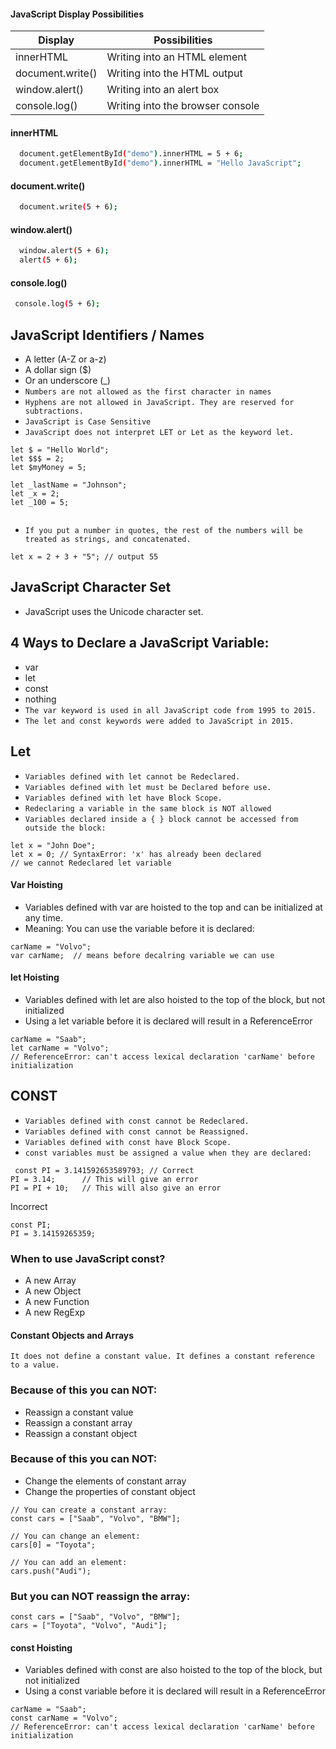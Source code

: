 #### JavaScript Display Possibilities

|Display | Possibilities |
|----|----|
|innerHTML|Writing into an HTML element|
|document.write()|Writing into the HTML output |
|window.alert()|Writing into an alert box|
|console.log()|Writing into the browser console|


    
#### innerHTML

```bash
  document.getElementById("demo").innerHTML = 5 + 6;
  document.getElementById("demo").innerHTML = "Hello JavaScript"; 
```
#### document.write()

```bash
  document.write(5 + 6);
```

#### window.alert()

```bash
  window.alert(5 + 6);
  alert(5 + 6);
```

#### console.log()

```bash
 console.log(5 + 6);
```
## JavaScript Identifiers / Names

- A letter (A-Z or a-z)
- A dollar sign ($)
- Or an underscore (_)
- ``Numbers are not allowed as the first character in names``
- ``Hyphens are not allowed in JavaScript. They are reserved for subtractions.``
- ``JavaScript is Case Sensitive``
- ``JavaScript does not interpret LET or Let as the keyword let.``
```
let $ = "Hello World";
let $$$ = 2;
let $myMoney = 5;

let _lastName = "Johnson";
let _x = 2;
let _100 = 5;


```
- ``If you put a number in quotes, the rest of the numbers will be treated as strings, and concatenated.``
```
let x = 2 + 3 + "5"; // output 55
```
## JavaScript Character Set
- JavaScript uses the Unicode character set.

## 4 Ways to Declare a JavaScript Variable:
- var
- let
- const
- nothing
- ``The var keyword is used in all JavaScript code from 1995 to 2015.``
- ``The let and const keywords were added to JavaScript in 2015.``


## Let
- ``Variables defined with let cannot be Redeclared.``
- ``Variables defined with let must be Declared before use.``
- ``Variables defined with let have Block Scope.``
- ``Redeclaring a variable in the same block is NOT allowed``
- ``Variables declared inside a { } block cannot be accessed from outside the block:``

```
let x = "John Doe";
let x = 0; // SyntaxError: 'x' has already been declared 
// we cannot Redeclared let variable
```

#### Var Hoisting
* Variables defined with var are hoisted to the top and can be initialized at any time. 
* Meaning: You can use the variable before it is declared:

```
carName = "Volvo";
var carName;  // means before decalring variable we can use 

```

#### let Hoisting
*  Variables defined with let are also hoisted to the top of the block, but not initialized
* Using a let variable before it is declared will result in a ReferenceError

```
carName = "Saab";
let carName = "Volvo"; 
// ReferenceError: can't access lexical declaration 'carName' before initialization
```


## CONST
- ``Variables defined with const cannot be Redeclared.``
- ``Variables defined with const cannot be Reassigned.``
- ``Variables defined with const have Block Scope.``
- ``const variables must be assigned a value when they are declared:``

```
 const PI = 3.141592653589793; // Correct
PI = 3.14;      // This will give an error
PI = PI + 10;   // This will also give an error 
```

Incorrect

``` 
const PI;
PI = 3.14159265359;
```

### When to use JavaScript const?
* A new Array
* A new Object
* A new Function
* A new RegExp

#### Constant Objects and Arrays
``It does not define a constant value. It defines a constant reference to a value. ``

 ### Because of this you can NOT:
 - Reassign a constant value
 - Reassign a constant array
 - Reassign a constant object

 ### Because of this you can NOT:
 - Change the elements of constant array
 - Change the properties of constant object

 ```
 // You can create a constant array:
const cars = ["Saab", "Volvo", "BMW"];

// You can change an element:
cars[0] = "Toyota";

// You can add an element:
cars.push("Audi");
 ```
### But you can NOT reassign the array:

```
const cars = ["Saab", "Volvo", "BMW"];
cars = ["Toyota", "Volvo", "Audi"]; 

```

#### const Hoisting
*  Variables defined with const are also hoisted to the top of the block, but not initialized
* Using a const variable before it is declared will result in a ReferenceError

```
carName = "Saab";
const carName = "Volvo"; 
// ReferenceError: can't access lexical declaration 'carName' before initialization
```





